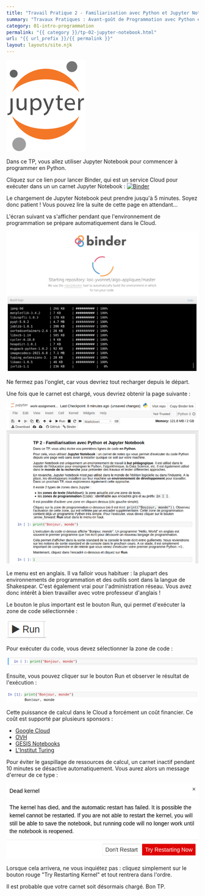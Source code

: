 ```yaml
---
title: "Travail Pratique 2 - Familiarisation avec Python et Jupyter Notebook"
summary: "Travaux Pratiques : Avant-goût de Programmation avec Python et familiarisation avec Jupyter Notebook."
category: 01-intro-programmation
permalink: "{{ category }}/tp-02-jupyter-notebook.html"
url: "{{ url_prefix }}/{{ permalink }}"
layout: layouts/site.njk
---
```


![Jupyter Notebook logo](./assets/207px-Jupyter_logo.svg.png)

Dans ce TP, vous allez utiliser Jupyter Notebook pour commencer à programmer en Python.

Cliquez sur ce lien pour lancer Binder, qui est un service Cloud pour exécuter dans un un carnet Jupyter Notebook : <a href="https://mybinder.org/v2/gh/loic-yvonnet/algo-appliquee/master?filepath=cours%2F01-intro-programmation%2Fwork-assignment-02.ipynb"><img class="inline" src="https://mybinder.org/badge_logo.svg" alt="Binder"></a>

Le chargement de Jupyter Notebook peut prendre jusqu'à 5 minutes. Soyez donc patient ! Vous pouvez lire la suite de cette page en attendant...

L'écran suivant va s'afficher pendant que l'environnement de programmation se prépare automatiquement dans le Cloud.

![Jupyter Notebook logo](./work-assignment-02/assets/01-prepare-binder.png)

Ne fermez pas l'onglet, car vous devriez tout recharger depuis le départ.

Une fois que le carnet est chargé, vous devriez obtenir la page suivante :

![Jupyter Notebook logo](./work-assignment-02/assets/02-notebook.png)

Le menu est en anglais. Il va falloir vous habituer : la plupart des environnements de programmation et des outils sont dans la langue de Shakespear. C'est également vrai pour l'administration réseau. Vous avez donc intérêt à bien travailler avec votre professeur d'anglais !

Le bouton le plus important est le bouton Run, qui permet d'exécuter la zone de code sélectionnée :

![Jupyter Notebook logo](./work-assignment-02/assets/03-run.png)

Pour exécuter du code, vous devez sélectionner la zone de code :

![Jupyter Notebook logo](./work-assignment-02/assets/04-selection.png)

Ensuite, vous pouvez cliquer sur le bouton Run et observer le résultat de l'exécution :

![Jupyter Notebook logo](./work-assignment-02/assets/05-execution.png)

Cette puissance de calcul dans le Cloud a forcément un coût financier. Ce coût est supporté par plusieurs sponsors :
* [Google Cloud](https://cloud.google.com/)
* [OVH](https://www.ovh.com/)
* [GESIS Notebooks](https://notebooks.gesis.org/)
* [L'Institut Turing](https://turing.ac.uk/)

Pour éviter le gaspillage de ressources de calcul, un carnet inactif pendant 10 minutes se désactive automatiquement. Vous aurez alors un message d'erreur de ce type :

![Jupyter Notebook logo](./work-assignment-02/assets/06-dead-kernel.png)

Lorsque cela arrivera, ne vous inquiétez pas : cliquez simplement sur le bouton rouge "Try Restarting Kernel" et tout rentrera dans l'ordre.

Il est probable que votre carnet soit désormais chargé. Bon TP.